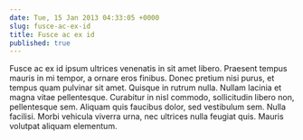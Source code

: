 ```yaml
---
date: Tue, 15 Jan 2013 04:33:05 +0000
slug: fusce-ac-ex-id
title: Fusce ac ex id
published: true
---
```

Fusce ac ex id ipsum ultrices venenatis in sit amet libero. Praesent tempus mauris in mi tempor, a ornare eros finibus. Donec pretium nisi purus, et tempus quam pulvinar sit amet. Quisque in rutrum nulla. Nullam lacinia et magna vitae pellentesque. Curabitur in nisl commodo, sollicitudin libero non, pellentesque sem. Aliquam quis faucibus dolor, sed vestibulum sem. Nulla facilisi. Morbi vehicula viverra urna, nec ultrices nulla feugiat quis. Mauris volutpat aliquam elementum.
